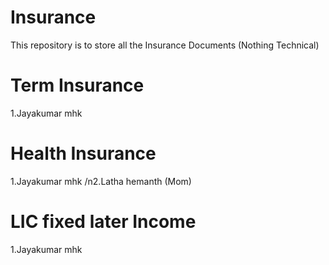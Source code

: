 # Insurance
This repository is to store all the Insurance Documents (Nothing Technical)

# Term Insurance 
1.Jayakumar mhk

# Health Insurance
1.Jayakumar mhk /n2.Latha hemanth (Mom)

# LIC fixed later Income
1.Jayakumar mhk
